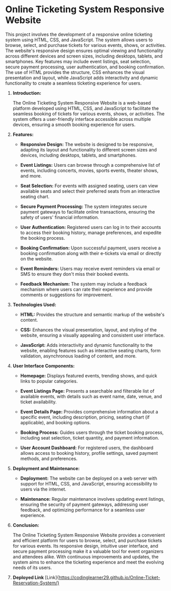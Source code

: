 # Online Ticketing System Responsive Website

This project involves the development of a responsive online ticketing system using HTML, CSS, and JavaScript. The system allows users to browse, select, and purchase tickets for various events, shows, or activities. The website's responsive design ensures optimal viewing and functionality across different devices and screen sizes, including desktops, tablets, and smartphones. Key features may include event listings, seat selection, secure payment processing, user authentication, and booking confirmation. The use of HTML provides the structure, CSS enhances the visual presentation and layout, while JavaScript adds interactivity and dynamic functionality to create a seamless ticketing experience for users.

1. **Introduction:**
   
   The Online Ticketing System Responsive Website is a web-based platform developed using HTML, CSS, and JavaScript to facilitate the seamless booking of tickets for various events, shows, or activities. The system offers a user-friendly interface accessible across multiple devices, ensuring a smooth booking experience for users.

2. **Features:**
   
   - **Responsive Design:** The website is designed to be responsive, adapting its layout and functionality to different screen sizes and devices, including desktops, tablets, and smartphones.
   
   - **Event Listings:** Users can browse through a comprehensive list of events, including concerts, movies, sports events, theater shows, and more.
   
   - **Seat Selection:** For events with assigned seating, users can view available seats and select their preferred seats from an interactive seating chart.
   
   - **Secure Payment Processing:** The system integrates secure payment gateways to facilitate online transactions, ensuring the safety of users' financial information.
   
   - **User Authentication:** Registered users can log in to their accounts to access their booking history, manage preferences, and expedite the booking process.
   
   - **Booking Confirmation:** Upon successful payment, users receive a booking confirmation along with their e-tickets via email or directly on the website.
   
   - **Event Reminders:** Users may receive event reminders via email or SMS to ensure they don't miss their booked events.
   
   - **Feedback Mechanism:** The system may include a feedback mechanism where users can rate their experience and provide comments or suggestions for improvement.

3. **Technologies Used:**
   
   - **HTML:** Provides the structure and semantic markup of the website's content.
   
   - **CSS:** Enhances the visual presentation, layout, and styling of the website, ensuring a visually appealing and consistent user interface.
   
   - **JavaScript:** Adds interactivity and dynamic functionality to the website, enabling features such as interactive seating charts, form validation, asynchronous loading of content, and more.

4. **User Interface Components:**
   
   - **Homepage:** Displays featured events, trending shows, and quick links to popular categories.
   
   - **Event Listings Page:** Presents a searchable and filterable list of available events, with details such as event name, date, venue, and ticket availability.
   
   - **Event Details Page:** Provides comprehensive information about a specific event, including description, pricing, seating chart (if applicable), and booking options.
   
   - **Booking Process:** Guides users through the ticket booking process, including seat selection, ticket quantity, and payment information.
   
   - **User Account Dashboard:** For registered users, the dashboard allows access to booking history, profile settings, saved payment methods, and preferences.

5. **Deployment and Maintenance:**
   
   - **Deployment:** The website can be deployed on a web server with support for HTML, CSS, and JavaScript, ensuring accessibility to users via the internet.
   
   - **Maintenance:** Regular maintenance involves updating event listings, ensuring the security of payment gateways, addressing user feedback, and optimizing performance for a seamless user experience.

6. **Conclusion:**
   
   The Online Ticketing System Responsive Website provides a convenient and efficient platform for users to browse, select, and purchase tickets for various events. Its responsive design, intuitive user interface, and secure payment processing make it a valuable tool for event organizers and attendees alike. With continuous improvements and updates, the system aims to enhance the ticketing experience and meet the evolving needs of its users.

7. **Deployed Link**
   [Link]{https://codinglearner29.github.io/Online-Ticket-Reservation-System/}

